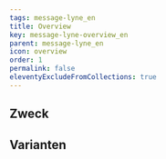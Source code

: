 ```yaml
---
tags: message-lyne_en
title: Overview
key: message-lyne-overview_en
parent: message-lyne_en
icon: overview
order: 1
permalink: false
eleventyExcludeFromCollections: true
---
```


## Zweck

## Varianten

